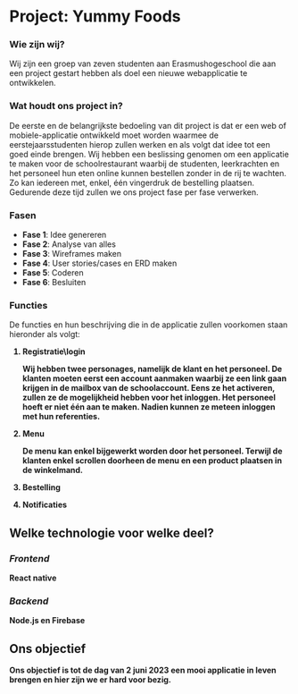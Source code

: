 # Project: Yummy Foods
### Wie zijn wij?
Wij zijn een groep van zeven studenten aan Erasmushogeschool die aan een project gestart hebben als doel een nieuwe webapplicatie te ontwikkelen.
### Wat houdt ons project in?
De eerste en de belangrijkste bedoeling van dit project is dat er een web of mobiele-applicatie ontwikkeld moet worden waarmee de eerstejaarsstudenten hierop zullen werken en als volgt dat idee tot een goed einde brengen. Wij hebben een beslissing genomen om een applicatie te maken voor de schoolrestaurant waarbij de studenten, leerkrachten en het personeel hun eten online kunnen bestellen zonder in de rij te wachten. Zo kan iedereen met, enkel, één vingerdruk de bestelling plaatsen. Gedurende deze tijd zullen we ons project fase per fase verwerken.   

### Fasen 
- **Fase 1**: Idee genereren
- **Fase 2**: Analyse van alles 
- **Fase 3**: Wireframes maken
- **Fase 4**: User stories/cases en ERD maken
- **Fase 5**: Coderen
- **Fase 6**: Besluiten

### Functies
De functies en hun beschrijving die in de applicatie zullen voorkomen staan hieronder als volgt: <b>
1. Registratie\login 
   
   Wij hebben twee personages, namelijk de klant en het personeel. De klanten moeten eerst een account aanmaken waarbij ze een link gaan krijgen in de mailbox van    de schoolaccount. Eens ze het activeren, zullen ze de mogelijkheid hebben voor het inloggen. 
   Het personeel hoeft er niet één aan te maken. Nadien kunnen ze meteen inloggen met hun referenties. 
   
2. Menu 
   
   De menu kan enkel bijgewerkt worden door het personeel. Terwijl de klanten enkel scrollen doorheen de menu en een product plaatsen in de winkelmand.
3. Bestelling
4. Notificaties <b/>
 
 ##### 

## Welke technologie voor welke deel?
### *Frontend*
React native
### *Backend*
Node.js en Firebase
## Ons objectief
Ons objectief is tot de dag van 2 juni 2023 een mooi applicatie in leven brengen en hier zijn we er hard voor bezig.
 






